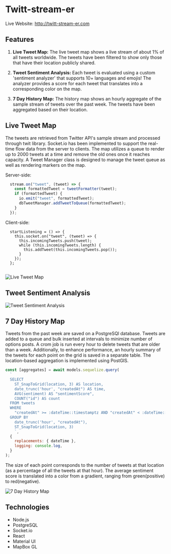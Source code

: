 # Twitt-stream-er

Live Website: http://twitt-stream-er.com

## Features

1. **Live Tweet Map:** 
The live tweet map shows a live stream of about 1% of all tweets worldwide. The tweets have been filtered to show only those that have their location publicly shared. 

2. **Tweet Sentiment Analysis:** 
Each tweet is evaluated using a custom 'sentiment analyzer' that supports 10+ languages and emojis! The analyzer provides a score for each tweet that translates into a corresponding color on the map.

3. **7 Day History Map:** 
The history map shows an hourly aggregate of the sample stream of tweets over the past week. The tweets have been aggregated based on their location.

## Live Tweet Map
The tweets are retrieved from Twitter API's sample stream and processed through twit library. Socket.io has been implemented to support the real-time flow data from the server to clients. The map utilizes a queue to render up to 2000 tweets at a time and remove the old ones once it reaches capacity. A Tweet Manager class is designed to manage the tweet queue as well as rendering markers on the map.

Server-side:
```js
  stream.on("tweet", (tweet) => {
    const formattedTweet = tweetFormatter(tweet);
    if (formattedTweet) {
      io.emit("tweet", formattedTweet);
      dbTweetManager.addTweetToQueue(formattedTweet);
    }
  });

```
Client-side:
```
  startListening = () => {
    this.socket.on("tweet", (tweet) => {
      this.incomingTweets.push(tweet);
      while (this.incomingTweets.length) {
        this.addTweet(this.incomingTweets.pop());
      }
    });
  };
  
```

![Live Tweet Map](https://github.com/kiana-h/twitt-stream-er/blob/main/readme_assets/live-map.gif)

## Tweet Sentiment Analysis

![Tweet Sentiment Analysis](https://github.com/kiana-h/twitt-stream-er/blob/main/readme_assets/tweet-analysis.png)

## 7 Day History Map
Tweets from the past week are saved on a PostgreSQl database. Tweets are added to a queue and bulk inserted at intervals to minimize number of options posts. A crom job is run every hour to delete tweets that are older than a week. Additionally, to enhance performance, an hourly summary of the tweets for each point on the grid is saved in a separate table. The location-based aggregation is implemented using PostGIS.  
```js
const [aggregates] = await models.sequelize.query(
  `
  SELECT
    ST_SnapToGrid(location, 3) AS location,
    date_trunc('hour', "createdAt") AS time,
    AVG(sentiment) AS "sentimentScore",
    COUNT("id") AS count
  FROM tweets
  WHERE
    "createdAt" >= :dateTime::timestamptz AND "createdAt" < :dateTime::timestamptz + interval '1' hour
  GROUP BY
    date_trunc('hour', "createdAt"),
    ST_SnapToGrid(location, 3)
    `,
  {
    replacements: { dateTime },
    logging: console.log,
  }
);
```
The size of each point corresponds to the number of tweets at that location (as a percentage of all the tweets at that hour). The average sentiment score is translated into a color from a gradient, ranging from green(positive) to red(negative).

![7 Day History Map](https://github.com/kiana-h/twitt-stream-er/blob/main/readme_assets/history-map.gif)

## Technologies

- Node.js
- PostgreSQL
- Socket.io
- React
- Material UI
- MapBox GL
